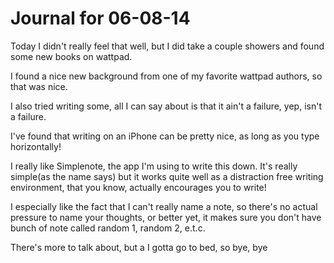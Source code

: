 # Journal for 06-08-14

Today I didn't really feel that well, but I did take a couple showers and found some new books on wattpad.

I found a nice new background from one of my favorite wattpad authors, so that was nice.

I also tried writing some, all I can say about is that it ain't a failure, yep, isn't a failure. 


I've found that writing on an iPhone can be pretty nice, as long as you type horizontally!

I really like Simplenote, the app I'm using to write this down. It's really simple(as the name says) but it works quite well as a distraction free writing environment, that you know, actually encourages you to write!  

I especially like the fact that I can't really name a note, so there's no actual pressure to name your thoughts, or better yet, it makes sure you don't have bunch of note called random  1, random 2, e.t.c.

There's more to talk about, but a I gotta go to bed, so bye, bye
